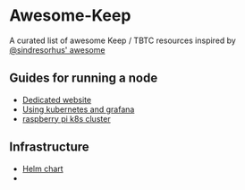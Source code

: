 # Awesome-Keep

A curated list of awesome Keep / TBTC resources inspired by [@sindresorhus' awesome](https://github.com/sindresorhus/awesome)

## Guides for running a node

* [Dedicated website](https://keepnodes.com/)
* [Using kubernetes and grafana](https://medium.com/@alex.j.crowe/deploy-a-keep-node-to-kubernetes-and-monitor-with-prometheus-grafana-4ee5c7d9e9a4)
* [raspberry pi k8s cluster](https://medium.com/@stevenyuan/staking-keep-on-a-raspberry-pi-cluster-with-ansible-kubernetes-k3s-glusterfs-and-more-10efe30539d4)

## Infrastructure

* [Helm chart](https://github.com/ajcrowe/keep-helm-chart)
* 
